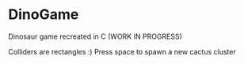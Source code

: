 # DinoGame
Dinosaur game recreated in C (WORK IN PROGRESS)

Colliders are rectangles :)
Press space to spawn a new cactus cluster
